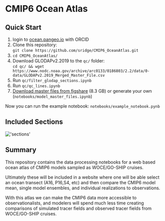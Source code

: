 # CMIP6 Ocean Atlas

## Quick Start
1. login to [ocean.pangeo.io](https://ocean.pangeo.io) with ORCID
2. Clone this repository:\
```git clone https://github.com/sridge/CMIP6_OceanAtlas.git```
3. ```cd CMIP6_OceanAtlas/```
4. Download GLODAPv2.2019 to the ```qc/``` folder:\
```cd qc/ && wget https://www.nodc.noaa.gov/archive/arc0133/0186803/2.2/data/0-data/GLODAPv2.2019_Merged_Master_File.csv```
5. Run ```qc/filter_glodap_sections.ipynb```
6. Run ```qc/qc_lines.ipynb```
7. [Download master files from figshare](https://figshare.com/articles/CMIP6_Ocean_Atlas/10052342) (8.3 GB) or generate your own (```notebooks/model_master_files.ipynb```)

Now you can run the example notebook: ```notebooks/example_notebook.pynb```

## Included Sections 
!['sections'](https://github.com/sridge/CMIP6_OceanAtlas/blob/master/notebooks/sections_qc.png "Sections")

## Summary
This repository contains the data processing notebooks for a web based ocean atlas of CMIP6 models sampled as WOCE/GO-SHIP cruises. 

Ultimately these will be included in a website where one will be able select an ocean transect (A16, P16,S4, etc) and then compare the CMIP6 model mean, single model ensembles, and individual realizations to observations.

With this atlas we can make the CMIP6 data more accessible to observationalists, and modelers will spend much less time creating comparisons of simulated tracer fields and observed tracer fields from WOCE/GO-SHIP cruises.



